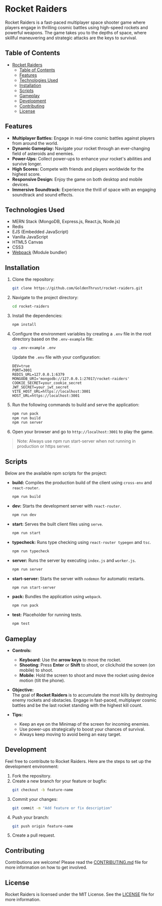 # Rocket Raiders

Rocket Raiders is a fast-paced multiplayer space shooter game where players engage in thrilling cosmic battles using high-speed rockets and powerful weapons. The game takes you to the depths of space, where skillful maneuvering and strategic attacks are the keys to survival.

## Table of Contents

- [Rocket Raiders](#rocket-raiders)
  - [Table of Contents](#table-of-contents)
  - [Features](#features)
  - [Technologies Used](#technologies-used)
  - [Installation](#installation)
  - [Scripts](#scripts)
  - [Gameplay](#gameplay)
  - [Development](#development)
  - [Contributing](#contributing)
  - [License](#license)

## Features

- **Multiplayer Battles:** Engage in real-time cosmic battles against players from around the world.
- **Dynamic Gameplay:** Navigate your rocket through an ever-changing field of asteroids and enemies.
- **Power-Ups:** Collect power-ups to enhance your rocket's abilities and survive longer.
- **High Scores:** Compete with friends and players worldwide for the highest score.
- **Responsive Design:** Enjoy the game on both desktop and mobile devices.
- **Immersive Soundtrack:** Experience the thrill of space with an engaging soundtrack and sound effects.

## Technologies Used

- MERN Stack (MongoDB, Express.js, React.js, Node.js)
- Redis
- EJS (Embedded JavaScript)
- Vanilla JavaScript
- HTML5 Canvas
- CSS3
- [Webpack](https://webpack.js.org/) (Module bundler)

## Installation

1. Clone the repository:
   ```bash
   git clone https://github.com/GoldenThrust/rocket-raiders.git
   ```
2. Navigate to the project directory:
   ```bash
   cd rocket-raiders
   ```
3. Install the dependencies:
   ```bash
   npm install
   ```
4. Configure the environment variables by creating a `.env` file in the root directory based on the `.env-example` file:
   ```bash
   cp .env-example .env
   ```
   Update the `.env` file with your configuration:
   ```env
   DEV=true
   PORT=3001
   REDIS_URL=127.0.0.1:6379
   MONGODB_URI='mongodb://127.0.0.1:27017/rocket-raiders'
   COOKIE_SECRET=your_cookie_secret
   JWT_SECRET=your_jwt_secret
   VITE_HOST_URL=https://localhost:3001
   HOST_URL=https://localhost:3001
   ```
5. Run the following commands to build and serve the application:
   ```bash
   npm run pack
   npm run build
   npm run server
   ```
6. Open your browser and go to `http://localhost:3001` to play the game.

> Note: Always use npm run start-server when not running in production or https server. 


## Scripts

Below are the available npm scripts for the project:

- **build:** Compiles the production build of the client using `cross-env` and `react-router`.
  ```bash
  npm run build
  ```
- **dev:** Starts the development server with `react-router`.
  ```bash
  npm run dev
  ```
- **start:** Serves the built client files using `serve`.
  ```bash
  npm run start
  ```
- **typecheck:** Runs type checking using `react-router typegen` and `tsc`.
  ```bash
  npm run typecheck
  ```
- **server:** Runs the server by executing `index.js` and `worker.js`.
  ```bash
  npm run server
  ```
- **start-server:** Starts the server with `nodemon` for automatic restarts.
  ```bash
  npm run start-server
  ```
- **pack:** Bundles the application using `webpack`.
  ```bash
  npm run pack
  ```
- **test:** Placeholder for running tests.
  ```bash
  npm test
  ```

## Gameplay

- **Controls:**  
  - **Keyboard**: Use the **arrow keys** to move the rocket.  
  - **Shooting**: Press **Enter** or **Shift** to shoot, or click/hold the screen (on mobile) to shoot.
  - **Mobile**: Hold the screen to shoot and move the rocket using device motion (tilt the phone).
  
- **Objective:**  
  The goal of **Rocket Raiders** is to accumulate the most kills by destroying enemy rockets and obstacles. Engage in fast-paced, multiplayer cosmic battles and be the last rocket standing with the highest kill count.

- **Tips:**  
  - Keep an eye on the Minimap of the screen for incoming enemies.
  - Use power-ups strategically to boost your chances of survival.
  - Always keep moving to avoid being an easy target.

## Development

Feel free to contribute to Rocket Raiders. Here are the steps to set up the development environment:

1. Fork the repository.
2. Create a new branch for your feature or bugfix:
   ```bash
   git checkout -b feature-name
   ```
3. Commit your changes:
   ```bash
   git commit -m "Add feature or fix description"
   ```
4. Push your branch:
   ```bash
   git push origin feature-name
   ```
5. Create a pull request.

## Contributing

Contributions are welcome! Please read the [CONTRIBUTING.md](CONTRIBUTING.md) file for more information on how to get involved.

## License

Rocket Raiders is licensed under the MIT License. See the [LICENSE](LICENSE) file for more information.
